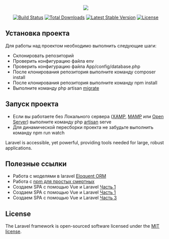 <p align="center"><img src="https://cdn4.img.ria.ru/images/147989/32/1479893204.jpg"></p>

<p align="center">
<a href="https://travis-ci.org/laravel/framework"><img src="https://travis-ci.org/laravel/framework.svg" alt="Build Status"></a>
<a href="https://packagist.org/packages/laravel/framework"><img src="https://poser.pugx.org/laravel/framework/d/total.svg" alt="Total Downloads"></a>
<a href="https://packagist.org/packages/laravel/framework"><img src="https://poser.pugx.org/laravel/framework/v/stable.svg" alt="Latest Stable Version"></a>
<a href="https://packagist.org/packages/laravel/framework"><img src="https://poser.pugx.org/laravel/framework/license.svg" alt="License"></a>
</p>

## Установка проекта

Для работы над проектом необходимо выполнить следующие шаги:

- Склонировать репозиторий 
- Проверить конфигурацию файла env 
- Проверить конфигурацию файла App/config/database.php
- После клонирования репозитория выполните команду composer install
- После клонирования репозитория выполните команду npm install
- Выполните команду php artisan [migrate](https://laravel.ru/docs/v5/migrations)
## Запуск проекта

- Если вы работаете без Локального сервера ([XAMP](https://www.apachefriends.org/ru/index.html), [MAMP](https://www.mamp.info/en/) или [Open Server](https://ospanel.io/)) выполните команду php [artisan](http://laravel.su/docs/5.0/artisan) serve 
- Для динамической пересборки проекта не забудьте выполнить команду npm run watch 

Laravel is accessible, yet powerful, providing tools needed for large, robust applications.

## Полезные ссылки

- Работа с моделями в laravel  [Eloquent ORM](https://laravel.ru/docs/v5/eloquent)
- Работа с  [npm  для простых смертных](https://laracasts.com) 
- Создаем SPA с помощью Vue и Laravel [Часть 1](https://laravelnews.ru/sozdaem-spa-s-pomoshchyu-vue-i-laravel-chast-1)
- Создаем SPA с помощью Vue и Laravel [Часть 1](https://laravelnews.ru/sozdaem-spa-s-pomoshchyu-vue-i-laravel-chast-1)
- Создаем SPA с помощью Vue и Laravel [Часть 3](https://laravelnews.ru/sozdaem-spa-s-pomoshchyu-vue-i-laravel-chast-3)
## License

The Laravel framework is open-sourced software licensed under the [MIT license](https://opensource.org/licenses/MIT).
